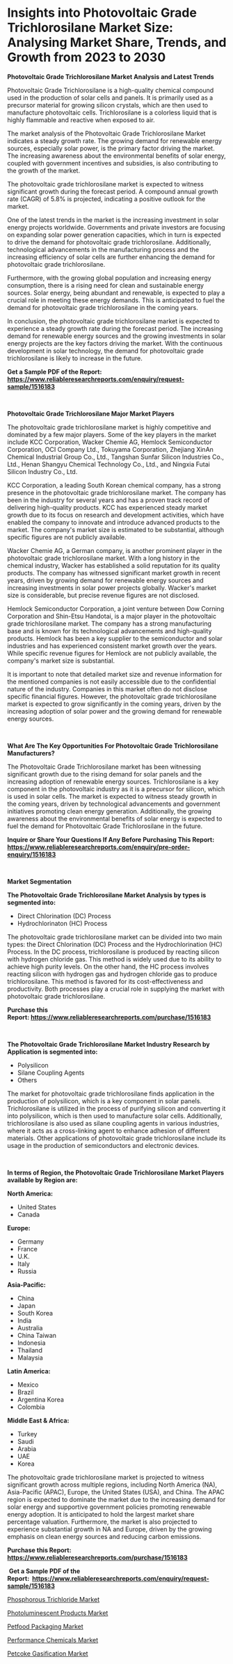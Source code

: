 <p><h1>Insights into Photovoltaic Grade Trichlorosilane Market Size: Analysing Market Share, Trends, and Growth from 2023 to 2030</h1></p><p><strong>Photovoltaic Grade Trichlorosilane Market Analysis and Latest Trends</strong></p>
<p><p>Photovoltaic Grade Trichlorosilane is a high-quality chemical compound used in the production of solar cells and panels. It is primarily used as a precursor material for growing silicon crystals, which are then used to manufacture photovoltaic cells. Trichlorosilane is a colorless liquid that is highly flammable and reactive when exposed to air.</p><p>The market analysis of the Photovoltaic Grade Trichlorosilane Market indicates a steady growth rate. The growing demand for renewable energy sources, especially solar power, is the primary factor driving the market. The increasing awareness about the environmental benefits of solar energy, coupled with government incentives and subsidies, is also contributing to the growth of the market.</p><p>The photovoltaic grade trichlorosilane market is expected to witness significant growth during the forecast period. A compound annual growth rate (CAGR) of 5.8% is projected, indicating a positive outlook for the market.</p><p>One of the latest trends in the market is the increasing investment in solar energy projects worldwide. Governments and private investors are focusing on expanding solar power generation capacities, which in turn is expected to drive the demand for photovoltaic grade trichlorosilane. Additionally, technological advancements in the manufacturing process and the increasing efficiency of solar cells are further enhancing the demand for photovoltaic grade trichlorosilane.</p><p>Furthermore, with the growing global population and increasing energy consumption, there is a rising need for clean and sustainable energy sources. Solar energy, being abundant and renewable, is expected to play a crucial role in meeting these energy demands. This is anticipated to fuel the demand for photovoltaic grade trichlorosilane in the coming years.</p><p>In conclusion, the photovoltaic grade trichlorosilane market is expected to experience a steady growth rate during the forecast period. The increasing demand for renewable energy sources and the growing investments in solar energy projects are the key factors driving the market. With the continuous development in solar technology, the demand for photovoltaic grade trichlorosilane is likely to increase in the future.</p></p>
<p><strong>Get a Sample PDF of the Report:&nbsp; <a href="https://www.reliableresearchreports.com/enquiry/request-sample/1516183">https://www.reliableresearchreports.com/enquiry/request-sample/1516183</a></strong></p>
<p>&nbsp;</p>
<p><strong>Photovoltaic Grade Trichlorosilane Major Market Players</strong></p>
<p><p>The photovoltaic grade trichlorosilane market is highly competitive and dominated by a few major players. Some of the key players in the market include KCC Corporation, Wacker Chemie AG, Hemlock Semiconductor Corporation, OCI Company Ltd., Tokuyama Corporation, Zhejiang XinAn Chemical Industrial Group Co., Ltd., Tangshan Sunfar Silicon Industries Co., Ltd., Henan Shangyu Chemical Technology Co., Ltd., and Ningxia Futai Silicon Industry Co., Ltd.</p><p>KCC Corporation, a leading South Korean chemical company, has a strong presence in the photovoltaic grade trichlorosilane market. The company has been in the industry for several years and has a proven track record of delivering high-quality products. KCC has experienced steady market growth due to its focus on research and development activities, which have enabled the company to innovate and introduce advanced products to the market. The company's market size is estimated to be substantial, although specific figures are not publicly available.</p><p>Wacker Chemie AG, a German company, is another prominent player in the photovoltaic grade trichlorosilane market. With a long history in the chemical industry, Wacker has established a solid reputation for its quality products. The company has witnessed significant market growth in recent years, driven by growing demand for renewable energy sources and increasing investments in solar power projects globally. Wacker's market size is considerable, but precise revenue figures are not disclosed.</p><p>Hemlock Semiconductor Corporation, a joint venture between Dow Corning Corporation and Shin-Etsu Handotai, is a major player in the photovoltaic grade trichlorosilane market. The company has a strong manufacturing base and is known for its technological advancements and high-quality products. Hemlock has been a key supplier to the semiconductor and solar industries and has experienced consistent market growth over the years. While specific revenue figures for Hemlock are not publicly available, the company's market size is substantial.</p><p>It is important to note that detailed market size and revenue information for the mentioned companies is not easily accessible due to the confidential nature of the industry. Companies in this market often do not disclose specific financial figures. However, the photovoltaic grade trichlorosilane market is expected to grow significantly in the coming years, driven by the increasing adoption of solar power and the growing demand for renewable energy sources.</p></p>
<p>&nbsp;</p>
<p><strong>What Are The Key Opportunities For Photovoltaic Grade Trichlorosilane Manufacturers?</strong></p>
<p><p>The Photovoltaic Grade Trichlorosilane market has been witnessing significant growth due to the rising demand for solar panels and the increasing adoption of renewable energy sources. Trichlorosilane is a key component in the photovoltaic industry as it is a precursor for silicon, which is used in solar cells. The market is expected to witness steady growth in the coming years, driven by technological advancements and government initiatives promoting clean energy generation. Additionally, the growing awareness about the environmental benefits of solar energy is expected to fuel the demand for Photovoltaic Grade Trichlorosilane in the future.</p></p>
<p><strong>Inquire or Share Your Questions If Any Before Purchasing This Report: <a href="https://www.reliableresearchreports.com/enquiry/pre-order-enquiry/1516183">https://www.reliableresearchreports.com/enquiry/pre-order-enquiry/1516183</a></strong></p>
<p>&nbsp;</p>
<p><strong>Market Segmentation</strong></p>
<p><strong>The Photovoltaic Grade Trichlorosilane Market Analysis by types is segmented into:</strong></p>
<p><ul><li>Direct Chlorination (DC) Process</li><li>Hydrochlorinaton (HC) Process</li></ul></p>
<p><p>The photovoltaic grade trichlorosilane market can be divided into two main types: the Direct Chlorination (DC) Process and the Hydrochlorination (HC) Process. In the DC process, trichlorosilane is produced by reacting silicon with hydrogen chloride gas. This method is widely used due to its ability to achieve high purity levels. On the other hand, the HC process involves reacting silicon with hydrogen gas and hydrogen chloride gas to produce trichlorosilane. This method is favored for its cost-effectiveness and productivity. Both processes play a crucial role in supplying the market with photovoltaic grade trichlorosilane.</p></p>
<p><strong>Purchase this Report:&nbsp;<a href="https://www.reliableresearchreports.com/purchase/1516183">https://www.reliableresearchreports.com/purchase/1516183</a></strong></p>
<p>&nbsp;</p>
<p><strong>The Photovoltaic Grade Trichlorosilane Market Industry Research by Application is segmented into:</strong></p>
<p><ul><li>Polysilicon</li><li>Silane Coupling Agents</li><li>Others</li></ul></p>
<p><p>The market for photovoltaic grade trichlorosilane finds application in the production of polysilicon, which is a key component in solar panels. Trichlorosilane is utilized in the process of purifying silicon and converting it into polysilicon, which is then used to manufacture solar cells. Additionally, trichlorosilane is also used as silane coupling agents in various industries, where it acts as a cross-linking agent to enhance adhesion of different materials. Other applications of photovoltaic grade trichlorosilane include its usage in the production of semiconductors and electronic devices.</p></p>
<p>&nbsp;</p>
<p><strong>In terms of Region, the Photovoltaic Grade Trichlorosilane Market Players available by Region are:</strong></p>
<p>
    <p> <strong> North America: </strong>
        <ul>
            <li>United States</li>
            <li>Canada</li>
        </ul>
        </p> 
    <p> <strong> Europe: </strong>
        <ul>
            <li>Germany</li>
            <li>France</li>
            <li>U.K.</li>
            <li>Italy</li>
            <li>Russia</li>
        </ul>
        </p> 
    <p> <strong> Asia-Pacific: </strong>
        <ul>
            <li>China</li>
            <li>Japan</li>
            <li>South Korea</li>
            <li>India</li>
            <li>Australia</li>
            <li>China Taiwan</li>
            <li>Indonesia</li>
            <li>Thailand</li>
            <li>Malaysia</li>
        </ul>
        </p> 
    <p> <strong> Latin America: </strong>
        <ul>
            <li>Mexico</li>
            <li>Brazil</li>
            <li>Argentina Korea</li>
            <li>Colombia</li>
        </ul>
        </p> 
    <p> <strong> Middle East & Africa: </strong>
        <ul>
            <li>Turkey</li>
            <li>Saudi</li>
            <li>Arabia</li>
            <li>UAE</li>
            <li>Korea</li>
        </ul>
    </p>
    </p>
<p><p>The photovoltaic grade trichlorosilane market is projected to witness significant growth across multiple regions, including North America (NA), Asia-Pacific (APAC), Europe, the United States (USA), and China. The APAC region is expected to dominate the market due to the increasing demand for solar energy and supportive government policies promoting renewable energy adoption. It is anticipated to hold the largest market share percentage valuation. Furthermore, the market is also projected to experience substantial growth in NA and Europe, driven by the growing emphasis on clean energy sources and reducing carbon emissions.</p></p>
<p><strong>Purchase this Report: <a href="https://www.reliableresearchreports.com/purchase/1516183">https://www.reliableresearchreports.com/purchase/1516183</a></strong></p>
<p>&nbsp;<strong>Get a Sample PDF of the Report:&nbsp;&nbsp;<a href="https://www.reliableresearchreports.com/enquiry/request-sample/1516183">https://www.reliableresearchreports.com/enquiry/request-sample/1516183</a></strong></p>
<p><strong></strong></p>
<p><p><a href="https://medium.com/@germanbraun1929/phosphorous-trichloride-market-competitive-analysis-market-trends-and-forecast-to-2030-c24bf7a1563e">Phosphorous Trichloride Market</a></p><p><a href="https://medium.com/@joelstrosin1928/photoluminescent-products-market-trends-and-market-analysis-forecasted-for-period-2023-2030-acf3ec7ce5e7">Photoluminescent Products Market</a></p><p><a href="https://medium.com/@jailynpurdy1934/petfood-packaging-market-competitive-analysis-market-trends-and-forecast-to-2030-deeac3628a1a">Petfood Packaging Market</a></p><p><a href="https://medium.com/@dexterhayes2023/decoding-performance-chemicals-market-metrics-market-share-trends-and-growth-patterns-16fa2f7d414d">Performance Chemicals Market</a></p><p><a href="https://medium.com/@alaynagrant2023/petcoke-gasification-market-furnishes-information-on-market-share-market-trends-and-market-growth-96236d7f833e">Petcoke Gasification Market</a></p></p>